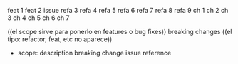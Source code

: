 feat 1
feat 2 issue
refa 3
refa 4
refa 5
refa 6
refa 7
refa 8
refa 9
ch 1
ch 2
ch 3
ch 4
ch 5
ch 6
ch 7

((el scope sirve para ponerlo en features o bug fixes))
breaking changes
((el tipo: refactor, feat, etc no aparece))
- scope: description breaking change
  issue reference
